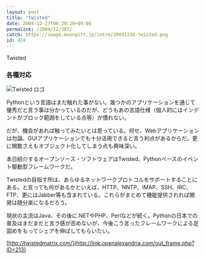 ```yaml
---
layout: post
title: "Twisted"
date: 2004-12-27T06:29:29+09:00
permalink: /2004/12/387/
catch: https://image.moongift.jp/intro/20041226-twisted.png
id: 424
---
```

Twisted  
<!--more-->

### 各種対応
  

![Twisted ロゴ](https://image.moongift.jp/intro/20041226-twisted.png "Twisted ロゴ")

  

Pythonという言語はまだ触れた事がない。幾つかのアプリケーションを通じて優秀だと言う事は分かっているのだが、どうもあの言語仕様（個人的にはインデントがブロック範囲をしている点等）が慣れない。

  

だが、機会があれば触ってみたいとは思っている。何せ、Webアプリケーションは勿論、GUIアプリケーションでも十分活用できると言う利点があるからだ。更に関数さえもオブジェクト化してしまう点も興味深い。

  

本日紹介するオープンソース・ソフトウェアはTwisted、Pythonベースのイベント駆動型フレームワークだ。

  

Twistedの目指す所は、あらゆるネットワークプロトコルをサポートすることにある。と言っても何があるかといえば、HTTP、NNTP、IMAP、SSH、IRC、FTP、更にはJabber等も含まれている。これらがまとめて機能提供されれば開発は随分楽になるだろう。

  

現状の主流はJava、その後に.NETやPHP、Perlなどが続く。Pythonの日本での普及はまだまだと言う感が否めないが、今後こう言ったフレームワークによる足固めをもってシェアを伸ばしてもらいたい。

  

[http://twistedmatrix.com/](http://link.openalexandria.com/out_frame.php?ID=213)

